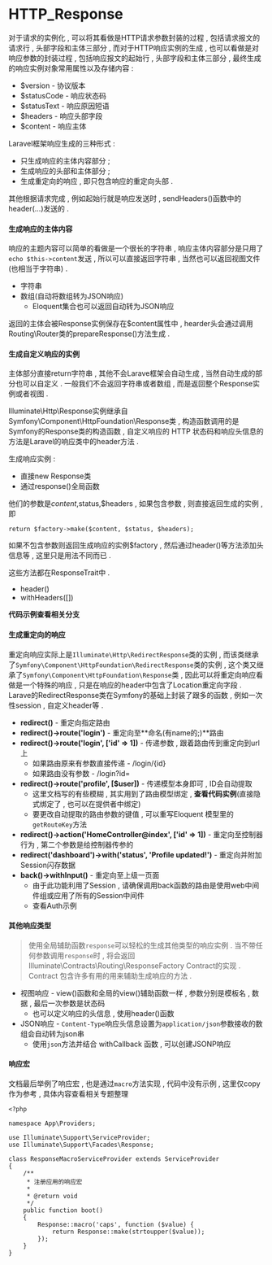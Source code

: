 # HTTP\_Response

对于请求的实例化 , 可以将其看做是HTTP请求参数封装的过程 , 包括请求报文的请求行 , 头部字段和主体三部分 , 而对于HTTP响应实例的生成 , 也可以看做是对响应参数的封装过程 , 包括响应报文的起始行 , 头部字段和主体三部分 , 最终生成的响应实例对象常用属性以及存储内容 :

* $version - 协议版本
* $statusCode - 响应状态码
* $statusText - 响应原因短语
* $headers - 响应头部字段
* $content - 响应主体

Laravel框架响应生成的三种形式 :

* 只生成响应的主体内容部分 ; 
* 生成响应的头部和主体部分 ; 
* 生成重定向的响应 , 即只包含响应的重定向头部 . 

其他根据请求完成 , 例如起始行就是响应发送时 , sendHeaders\(\)函数中的header\(...\)发送的 .

#### 生成响应的主体内容

响应的主题内容可以简单的看做是一个很长的字符串 , 响应主体内容部分是只用了`echo $this->content`发送 , 所以可以直接返回字符串 , 当然也可以返回视图文件\(也相当于字符串\) .

* 字符串
* 数组\(自动将数组转为JSON响应\)
  * Eloquent集合也可以返回自动转为JSON响应

返回的主体会被Response实例保存在$content属性中 , hearder头会通过调用Routing\Router类的prepareResponse\(\)方法生成 .

#### 生成自定义响应的实例

主体部分直接return字符串 , 其他不会Larave框架会自动生成 , 当然自动生成的部分也可以自定义 . 一般我们不会返回字符串或者数组 , 而是返回整个Response实例或者视图 .

Illuminate\Http\Response实例继承自Symfony\Component\HttpFoundation\Response类 , 构造函数调用的是Symfony的Response类的构造函数 , 自定义响应的 HTTP 状态码和响应头信息的方法是Laravel的响应类中的header方法 .

生成响应实例 :

* 直接new Response类
* 通过response\(\)全局函数

他们的参数是$content,$status,$headers , 如果包含参数 , 则直接返回生成的实例 , 即

```
return $factory->make($content, $status, $headers);
```

如果不包含参数则返回生成响应的实例$factory , 然后通过header\(\)等方法添加头信息等 , 这里只是用法不同而已 .

这些方法都在ResponseTrait中 .

* header\(\)
* withHeaders\(\[\]\)

**代码示例查看相关分支**

#### 生成重定向的响应

重定向响应实际上是`Illuminate\Http\RedirectResponse`类的实例 , 而该类继承了`Symfony\Component\HttpFoundation\RedirectResponse`类的实例 , 这个类又继承了`Symfony\Component\HttpFoundation\Response`类 , 因此可以将重定向响应看做是一个特殊的响应 , 只是在响应的header中包含了Location重定向字段 . Larave的RedirectResponse类在Symfony的基础上封装了跟多的函数 , 例如一次性session , 自定义header等 .

* **redirect\(\)** - 重定向指定路由
* **redirect\(\)-&gt;route\('login'\)** - 重定向至**命名\(有name的;\)**路由
* **redirect\(\)-&gt;route\('login', \['id' =&gt; 1\]\)** - 传递参数 , 跟着路由传到重定向到url上
  * 如果路由原来有参数直接传递 - /login/{id}
  * 如果路由没有参数 - /login?id=
* **redirect\(\)-&gt;route\('profile', \[$user\]\)** - 传递模型本身即可 , ID会自动提取
  * 这里文档写的有些模糊 , 其实用到了路由模型绑定 , **查看代码实例**\(直接隐式绑定了 , 也可以在提供者中绑定\)
  * 要更改自动提取的路由参数的键值 , 可以重写Eloquent 模型里的`getRouteKey`方法
* **redirect\(\)-&gt;action\('HomeController@index', \['id' =&gt; 1\]\)** - 重定向至控制器行为 , 第二个参数是给控制器传参的
* **redirect\('dashboard'\)-&gt;with\('status', 'Profile updated!'\)** - 重定向并附加Session闪存数据
* **back\(\)-&gt;withInput\(\)** - 重定向至上级一页面
  * 由于此功能利用了Session , 请确保调用back函数的路由是使用web中间件组或应用了所有的Session中间件
  * 查看Auth示例

#### 其他响应类型

> 使用全局辅助函数`response`可以轻松的生成其他类型的响应实例 . 当不带任何参数调用`response`时 , 将会返回 Illuminate\Contracts\Routing\ResponseFactory Contract的实现 . Contract 包含许多有用的用来辅助生成响应的方法 .

* 视图响应 - view\(\)函数和全局的view\(\)辅助函数一样 , 参数分别是模板名 , 数据 , 最后一次参数是状态码
  * 也可以定义响应的头信息 , 使用header\(\)函数
* JSON响应 - `Content-Type`响应头信息设置为`application/json`参数接收的数组会自动转为json串
  * 使用`json`方法并结合 withCallback 函数 , 可以创建JSONP响应

#### 响应宏

文档最后举例了响应宏 , 也是通过`macro`方法实现 , 代码中没有示例 , 这里仅copy作为参考 , 具体内容查看相关专题整理

```
<?php

namespace App\Providers;

use Illuminate\Support\ServiceProvider;
use Illuminate\Support\Facades\Response;

class ResponseMacroServiceProvider extends ServiceProvider
{
    /**
     * 注册应用的响应宏
     *
     * @return void
     */
    public function boot()
    {
        Response::macro('caps', function ($value) {
            return Response::make(strtoupper($value));
        });
    }
}
```



